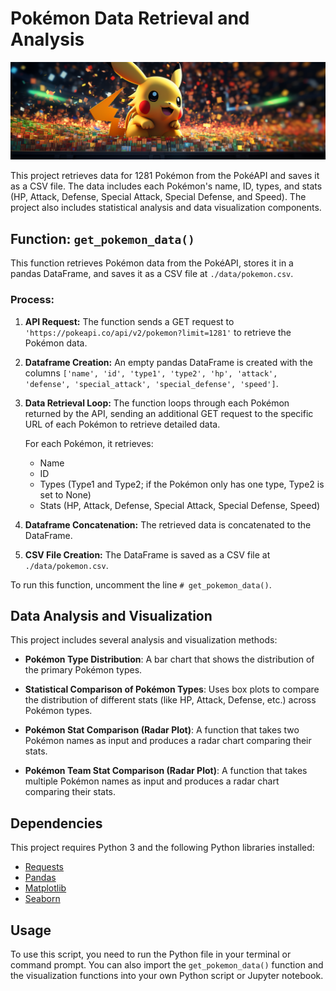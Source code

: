 # Pokémon Data Retrieval and Analysis

![Poke Data Cover](./images/cover.png)

This project retrieves data for 1281 Pokémon from the PokéAPI and saves it as a CSV file. The data includes each Pokémon's name, ID, types, and stats (HP, Attack, Defense, Special Attack, Special Defense, and Speed). The project also includes statistical analysis and data visualization components.

## Function: `get_pokemon_data()`

This function retrieves Pokémon data from the PokéAPI, stores it in a pandas DataFrame, and saves it as a CSV file at `./data/pokemon.csv`.

### Process:

1. **API Request:** The function sends a GET request to `'https://pokeapi.co/api/v2/pokemon?limit=1281'` to retrieve the Pokémon data.
2. **Dataframe Creation:** An empty pandas DataFrame is created with the columns `['name', 'id', 'type1', 'type2', 'hp', 'attack', 'defense', 'special_attack', 'special_defense', 'speed']`.
3. **Data Retrieval Loop:** The function loops through each Pokémon returned by the API, sending an additional GET request to the specific URL of each Pokémon to retrieve detailed data. 

    For each Pokémon, it retrieves:
    - Name
    - ID
    - Types (Type1 and Type2; if the Pokémon only has one type, Type2 is set to None)
    - Stats (HP, Attack, Defense, Special Attack, Special Defense, Speed)
4. **Dataframe Concatenation:** The retrieved data is concatenated to the DataFrame.
5. **CSV File Creation:** The DataFrame is saved as a CSV file at `./data/pokemon.csv`.

To run this function, uncomment the line `# get_pokemon_data()`.

## Data Analysis and Visualization

This project includes several analysis and visualization methods:

- **Pokémon Type Distribution**: A bar chart that shows the distribution of the primary Pokémon types.

- **Statistical Comparison of Pokémon Types**: Uses box plots to compare the distribution of different stats (like HP, Attack, Defense, etc.) across Pokémon types.

- **Pokémon Stat Comparison (Radar Plot)**: A function that takes two Pokémon names as input and produces a radar chart comparing their stats.

- **Pokémon Team Stat Comparison (Radar Plot)**: A function that takes multiple Pokémon names as input and produces a radar chart comparing their stats.

## Dependencies

This project requires Python 3 and the following Python libraries installed:

- [Requests](https://docs.python-requests.org/en/latest/)
- [Pandas](https://pandas.pydata.org/)
- [Matplotlib](https://matplotlib.org/)
- [Seaborn](https://seaborn.pydata.org/)

## Usage

To use this script, you need to run the Python file in your terminal or command prompt. You can also import the `get_pokemon_data()` function and the visualization functions into your own Python script or Jupyter notebook.

